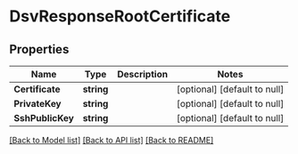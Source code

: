 # DsvResponseRootCertificate

## Properties
Name | Type | Description | Notes
------------ | ------------- | ------------- | -------------
**Certificate** | **string** |  | [optional] [default to null]
**PrivateKey** | **string** |  | [optional] [default to null]
**SshPublicKey** | **string** |  | [optional] [default to null]

[[Back to Model list]](../README.md#documentation-for-models) [[Back to API list]](../README.md#documentation-for-api-endpoints) [[Back to README]](../README.md)


